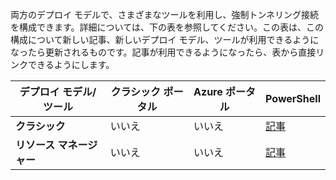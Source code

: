 両方のデプロイ モデルで、さまざまなツールを利用し、強制トンネリング接続を構成できます。詳細については、下の表を参照してください。この表は、この構成について新しい記事、新しいデプロイ モデル、ツールが利用できるようになったら更新されるものです。記事が利用できるようになったら、表から直接リンクできるようにします。

| **デプロイ モデル/ツール** | **クラシック ポータル** | **Azure ポータル** | **PowerShell** |
|-----------------------|----------------|--------------|------------|
| **クラシック** | いいえ | いいえ | [記事](../articles/vpn-gateway/vpn-gateway-about-forced-tunneling.md) |
| **リソース マネージャー** | いいえ | いいえ | [記事](../articles/vpn-gateway/vpn-gateway-forced-tunneling-rm.md) |
 

<!---HONumber=AcomDC_0218_2016-->